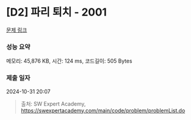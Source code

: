 # [D2] 파리 퇴치 - 2001 

[문제 링크](https://swexpertacademy.com/main/code/problem/problemDetail.do?contestProbId=AV5PzOCKAigDFAUq) 

### 성능 요약

메모리: 45,876 KB, 시간: 124 ms, 코드길이: 505 Bytes

### 제출 일자

2024-10-31 20:07



> 출처: SW Expert Academy, https://swexpertacademy.com/main/code/problem/problemList.do